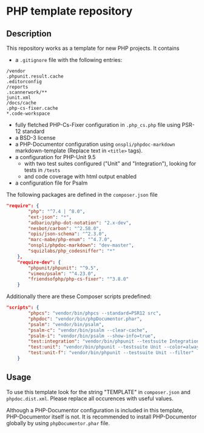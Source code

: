 # PHP template repository

## Description

This repository works as a template for new PHP projects. It contains
* a ```.gitignore``` file with the following entries:
```
/vendor
.phpunit.result.cache
.editorconfig
/reports
.scannerwork/**
junit.xml
/docs/cache
.php-cs-fixer.cache
*.code-workspace
```
* fully fletched PHP-Cs-Fixer configuration in ```.php_cs.php``` file using PSR-12 standard
* a BSD-3 license
* a PHP-Documentor configuration using ```onspli/phpdoc-markdown``` markdown-template (Replace text in ```<title>``` tags).
* a configuration for PHP-Unit 9.5 
  * with two test suites configured ("Unit" and "Integration"), looking for tests in ```/tests```
  * and code coverage with html output enabled
* a configuration file for Psalm

The following packages are defined in the ```composer.json``` file
```json
"require": {
        "php": "^7.4 | ^8.0",
        "ext-json": "*",
        "adbario/php-dot-notation": "2.x-dev",
        "nesbot/carbon": "^2.58.0",
        "opis/json-schema": "^2.3.0",
        "marc-mabe/php-enum": "^4.7.0",
        "onspli/phpdoc-markdown": "dev-master",
        "squizlabs/php_codesniffer": "*"
    },
    "require-dev": {
        "phpunit/phpunit": "^9.5",
        "vimeo/psalm": "^4.23.0",
        "friendsofphp/php-cs-fixer": "^3.8.0"
    }
```

Additionally there are these Composer scripts predefined:
```json
"scripts": {
        "phpcs": "vendor/bin/phpcs --standard=PSR12 src",
        "phpdoc": "vendor/bin/phpDocumentor.phar",
        "psalm": "vendor/bin/psalm",
        "psalm-c": "vendor/bin/psalm --clear-cache",
        "psalm-i": "vendor/bin/psalm --show-info=true",
        "test:integration": "vendor/bin/phpunit --testsuite Integration --no-coverage --color=always",
        "test:unit": "vendor/bin/phpunit --testsuite Unit --color=always || true",
        "test:unit-f": "vendor/bin/phpunit --testsuite Unit --filter"
    }
```

## Usage

To use this template look for the string "TEMPLATE" in ```composer.json``` and ```phpdoc.dist.xml```. Please replace all occurences with useful values. 

Although a PHP-Documentor configuration is included in this template, PHP-Documentor itself is not. It is recommended to install PHP-Documentor globally by using ```phpDocumentor.phar``` file.